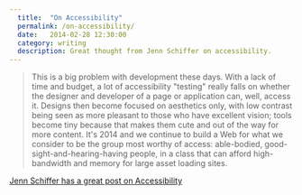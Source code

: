 ```yaml
---
  title:  "On Accessibility"
  permalink: /on-accessibility/
  date:   2014-02-28 12:30:00
  category: writing
  description: Great thought from Jenn Schiffer on accessibility.
---
```


>This is a big problem with development these days. With a lack of time and budget, a lot of accessibility "testing" really falls on whether the designer and developer of a page or application can, well, access it. Designs then become focused on aesthetics only, with low contrast being seen as more pleasant to those who have excellent vision; tools become tiny because that makes them cute and out of the way for more content. It's 2014 and we continue to build a Web for what we consider to be the group most worthy of access: able-bodied, good-sight-and-hearing-having people, in a class that can afford high-bandwidth and memory for large asset loading sites.

[Jenn Schiffer has a great post on Accessibility](http://negativitysandwiches.com/accessibility-and-building-a-web-for-everyone-because-sometimes-its-not-all-about-us/)
